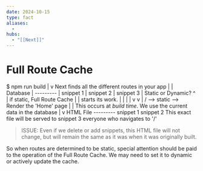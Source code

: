 ```yaml
---
date: 2024-10-15
type: fact
aliases:
  -
hubs:
  - "[[Next]]"
---
```


# Full Route Cache

$ npm run build
        |
        v
Next finds all the different routes in your app
        |
        |                                       Database
        |                                       ---------
        |                                       snippet 1
        |                                       snippet 2
        |                                       snippet 3
        |        Static or Dynamic?                 ^
        |        if static, Full Route Cache        |
        |        starts its work.                   |
        |        |                                  |
        v        v                                  |
        /  -->  static  -->  Render the 'Home' page |
                                                    |
                               This occurs at *build time*.
                               We use the current data in
                               the database
                                                    |
                                                    v
                                                HTML File
                                                ---------
                                                snippet 1
                                                snippet 2     This exact file will be served to
                                                snippet 3     everyone who navigates to '/'


>ISSUE: Even if we delete or add snippets, this HTML file will not change, but will remain the same as it was when it was originally built.

So when routes are determined to be static, special attention should be paid to the operation of the Full Route Cache. We may need to set it to dynamic or actively update the cache.

